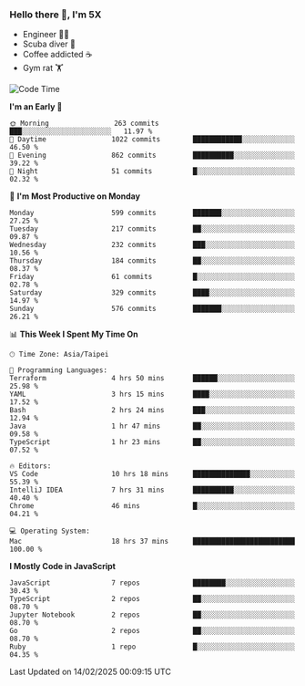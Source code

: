 ### Hello there 👋, I'm 5X

* Engineer 👨‍💻
* Scuba diver 🤿
* Coffee addicted ☕️
* Gym rat 🏋️

<!--START_SECTION:waka-->
![Code Time](http://img.shields.io/badge/Code%20Time-1%2C421%20hrs%2045%20mins-blue)

**I'm an Early 🐤** 

```text
🌞 Morning                263 commits         ███░░░░░░░░░░░░░░░░░░░░░░   11.97 % 
🌆 Daytime                1022 commits        ████████████░░░░░░░░░░░░░   46.50 % 
🌃 Evening                862 commits         ██████████░░░░░░░░░░░░░░░   39.22 % 
🌙 Night                  51 commits          █░░░░░░░░░░░░░░░░░░░░░░░░   02.32 % 
```
📅 **I'm Most Productive on Monday** 

```text
Monday                   599 commits         ███████░░░░░░░░░░░░░░░░░░   27.25 % 
Tuesday                  217 commits         ██░░░░░░░░░░░░░░░░░░░░░░░   09.87 % 
Wednesday                232 commits         ███░░░░░░░░░░░░░░░░░░░░░░   10.56 % 
Thursday                 184 commits         ██░░░░░░░░░░░░░░░░░░░░░░░   08.37 % 
Friday                   61 commits          █░░░░░░░░░░░░░░░░░░░░░░░░   02.78 % 
Saturday                 329 commits         ████░░░░░░░░░░░░░░░░░░░░░   14.97 % 
Sunday                   576 commits         ███████░░░░░░░░░░░░░░░░░░   26.21 % 
```


📊 **This Week I Spent My Time On** 

```text
🕑︎ Time Zone: Asia/Taipei

💬 Programming Languages: 
Terraform                4 hrs 50 mins       ██████░░░░░░░░░░░░░░░░░░░   25.98 % 
YAML                     3 hrs 15 mins       ████░░░░░░░░░░░░░░░░░░░░░   17.52 % 
Bash                     2 hrs 24 mins       ███░░░░░░░░░░░░░░░░░░░░░░   12.94 % 
Java                     1 hr 47 mins        ██░░░░░░░░░░░░░░░░░░░░░░░   09.58 % 
TypeScript               1 hr 23 mins        ██░░░░░░░░░░░░░░░░░░░░░░░   07.52 % 

🔥 Editors: 
VS Code                  10 hrs 18 mins      ██████████████░░░░░░░░░░░   55.39 % 
IntelliJ IDEA            7 hrs 31 mins       ██████████░░░░░░░░░░░░░░░   40.40 % 
Chrome                   46 mins             █░░░░░░░░░░░░░░░░░░░░░░░░   04.21 % 

💻 Operating System: 
Mac                      18 hrs 37 mins      █████████████████████████   100.00 % 
```

**I Mostly Code in JavaScript** 

```text
JavaScript               7 repos             ████████░░░░░░░░░░░░░░░░░   30.43 % 
TypeScript               2 repos             ██░░░░░░░░░░░░░░░░░░░░░░░   08.70 % 
Jupyter Notebook         2 repos             ██░░░░░░░░░░░░░░░░░░░░░░░   08.70 % 
Go                       2 repos             ██░░░░░░░░░░░░░░░░░░░░░░░   08.70 % 
Ruby                     1 repo              █░░░░░░░░░░░░░░░░░░░░░░░░   04.35 % 
```




 Last Updated on 14/02/2025 00:09:15 UTC
<!--END_SECTION:waka-->
